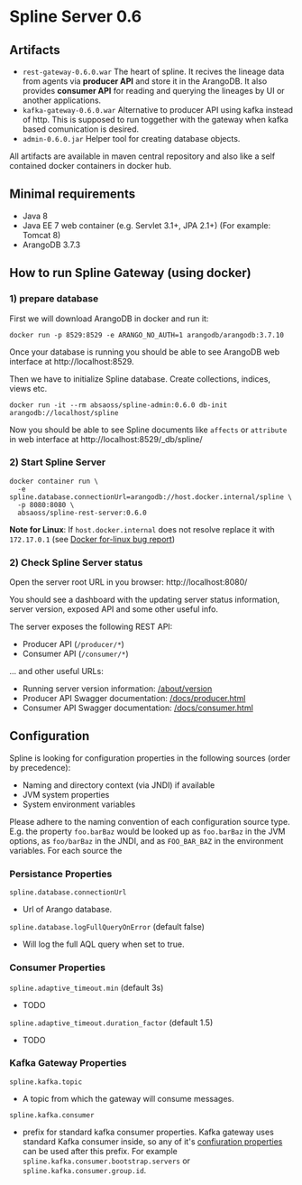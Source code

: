 # Spline Server 0.6

## Artifacts
- `rest-gateway-0.6.0.war` The heart of spline. It recives the lineage data from agents via **producer API** and store it in the ArangoDB. It also provides **consumer API** for reading and querying the lineages by UI or another applications.
- `kafka-gateway-0.6.0.war` Alternative to producer API using kafka instead of http. This is supposed to run toggether with the gateway when kafka based comunication is desired.
- `admin-0.6.0.jar` Helper tool for creating database objects.

All artifacts are available in maven central repository and also like a self contained docker containers in docker hub.

## Minimal requirements
- Java 8
- Java EE 7 web container (e.g. Servlet 3.1+, JPA 2.1+) (For example: Tomcat 8)
- ArangoDB 3.7.3

## How to run Spline Gateway (using docker)
### 1) prepare database

First we will download ArangoDB in docker and run it:
```shell
docker run -p 8529:8529 -e ARANGO_NO_AUTH=1 arangodb/arangodb:3.7.10
```
Once your database is running you should be able to see ArangoDB web interface at http://localhost:8529.

Then we have to initialize Spline database. Create collections, indices, views etc.
```shell
docker run -it --rm absaoss/spline-admin:0.6.0 db-init arangodb://localhost/spline
```
Now you should be able to see Spline documents like `affects` or `attribute` in web interface at http://localhost:8529/_db/spline/

### 2) Start Spline Server
```shell
docker container run \
  -e spline.database.connectionUrl=arangodb://host.docker.internal/spline \
  -p 8080:8080 \
  absaoss/spline-rest-server:0.6.0
```
**Note for Linux**: If `host.docker.internal` does not resolve replace it with `172.17.0.1` (see [Docker for-linux bug report](https://github.com/docker/for-linux/issues/264))

### 2) Check Spline Server status

Open the server root URL in you browser:
http://localhost:8080/

You should see a dashboard with the updating server status information, server version, exposed API and some other useful info. 

The server exposes the following REST API:
  - Producer API (`/producer/*`) 
  - Consumer API (`/consumer/*`)

... and other useful URLs:
  - Running server version information: [/about/version](http://localhost:8080/about/version)
  - Producer API Swagger documentation: [/docs/producer.html](http://localhost:8080/docs/producer.html) 
  - Consumer API Swagger documentation: [/docs/consumer.html](http://localhost:8080/docs/consumer.html) 

## Configuration
Spline is looking for configuration properties in the following sources (order by precedence):
- Naming and directory context (via JNDI) if available
- JVM system properties
- System environment variables

Please adhere to the naming convention of each configuration source type. E.g. the property `foo.barBaz` would be looked up as `foo.barBaz` in the JVM options, as `foo/barBaz` in the JNDI, and as `FOO_BAR_BAZ` in the environment variables.
For each source the 

### Persistance Properties
`spline.database.connectionUrl`
- Url of Arango database.

`spline.database.logFullQueryOnError` (default false)
- Will log the full AQL query when set to true.

### Consumer Properties
`spline.adaptive_timeout.min` (default 3s)
- TODO

`spline.adaptive_timeout.duration_factor` (default 1.5)
- TODO

### Kafka Gateway Properties
`spline.kafka.topic`
- A topic from which the gateway will consume messages.

`spline.kafka.consumer`
- prefix for standard kafka consumer properties. Kafka gateway uses standard Kafka consumer inside, so any of it's [confiuration properties](https://kafka.apache.org/documentation/#consumerconfigs) can be used after this prefix. For example `spline.kafka.consumer.bootstrap.servers` or `spline.kafka.consumer.group.id`.
